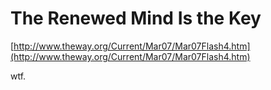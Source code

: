 <!--
id: 51610396
link: http://tumblr.atmos.org/post/51610396/the-renewed-mind-is-the-key
slug: the-renewed-mind-is-the-key
date: Wed Sep 24 2008 14:50:12 GMT-0700 (PDT)
publish: 2008-09-024
tags: 
title: The Renewed Mind Is the Key
-->


The Renewed Mind Is the Key
===========================

[http://www.theway.org/Current/Mar07/Mar07Flash4.htm](http://www.theway.org/Current/Mar07/Mar07Flash4.htm)

wtf.

